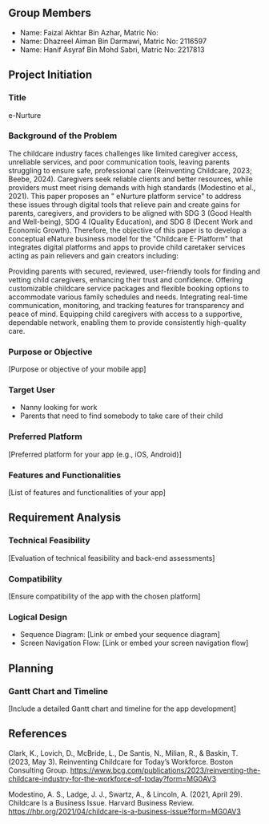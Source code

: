 ## Group Members
- Name: Faizal Akhtar Bin Azhar, Matric No: 
- Name: Dhazreel Aiman Bin Darmawi, Matric No: 2116597
- Name: Hanif Asyraf Bin Mohd Sabri, Matric No: 2217813

## Project Initiation
### Title
e-Nurture

### Background of the Problem
The childcare industry faces challenges like limited caregiver access, unreliable services, and poor communication tools, leaving parents struggling to ensure safe, professional care (Reinventing Childcare, 2023; Beebe, 2024). Caregivers seek reliable clients and better resources, while providers must meet rising demands with high standards (Modestino et al., 2021). This paper proposes an " eNurture platform service" to address these issues through digital tools that relieve pain and create gains for parents, caregivers, and providers to be aligned with SDG 3 (Good Health and Well-being), SDG 4 (Quality Education), and SDG 8 (Decent Work and Economic Growth). Therefore, the objective of this paper is to develop a conceptual eNature business model for the "Childcare E-Platform" that integrates digital platforms and apps to provide child caretaker services acting as pain relievers and gain creators including: 

Providing parents with secured, reviewed, user-friendly tools for finding and vetting child caregivers, enhancing their trust and confidence. Offering customizable childcare service packages and flexible booking options to accommodate various family schedules and needs. Integrating real-time communication, monitoring, and tracking features for transparency and peace of mind. Equipping child caregivers with access to a supportive, dependable network, enabling them to provide consistently high-quality care.

### Purpose or Objective
[Purpose or objective of your mobile app]

### Target User
- Nanny looking for work
- Parents that need to find somebody to take care of their child

### Preferred Platform
[Preferred platform for your app (e.g., iOS, Android)]

### Features and Functionalities
[List of features and functionalities of your app]

## Requirement Analysis
### Technical Feasibility
[Evaluation of technical feasibility and back-end assessments]

### Compatibility
[Ensure compatibility of the app with the chosen platform]

### Logical Design
- Sequence Diagram: [Link or embed your sequence diagram]
- Screen Navigation Flow: [Link or embed your screen navigation flow]

## Planning
### Gantt Chart and Timeline
[Include a detailed Gantt chart and timeline for the app development]

## References
Clark, K., Lovich, D., McBride, L., De Santis, N., Milian, R., & Baskin, T. (2023, May 3). Reinventing Childcare for Today’s Workforce. Boston Consulting Group. https://www.bcg.com/publications/2023/reinventing-the-childcare-industry-for-the-workforce-of-today?form=MG0AV3

Modestino, A. S., Ladge, J. J., Swartz, A., & Lincoln, A. (2021, April 29). Childcare Is a Business Issue. Harvard Business Review. https://hbr.org/2021/04/childcare-is-a-business-issue?form=MG0AV3